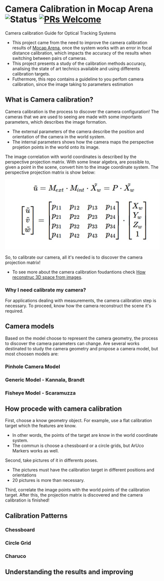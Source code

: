 # Camera Calibration in Mocap Arena ![Status](https://img.shields.io/static/v1?style=flat&logo=github&label=status&message=active&color=blue) [![PRs Welcome](https://img.shields.io/badge/PRs-welcome-brightgreen.svg)](http://makeapullrequest.com)  
Camera calibration Guide for Optical Tracking Systems

- This project came from the need to improve the camera calibration results of [Mocap Arena](https://github.com/debOliveira/MoCapRasp), once the system works with an error in focal distance calibration, which impacts the accuracy of the results when switching between pairs of cameras.
- This project presents a study of the calibration methods accuracy, analising the state of art technics available and using differents calibration targets.
- Futhermore, this repo contains a guideline to you perfom camera calibration, since the image taking to parameters estimation

## What is Camera calibration? 
Camera calibration is the process to discover the camera configuration! The cameras that we are used to seeing are made with some importants parameters, which describes the image formation. 
- The external parameters of the camera describe the position and orientation of the camera in the world system.
- The internal parameters shows how the camera maps the perspective projetion points in the world onto its image.

The image correlation with world coordinates is described by the perspective projection matrix. With some linear algebra, are possible to, given a point in the scene, convert him to the image coordinate system. The perspective projection matrix is show below: 

![projection matrix](Bibliography/projection-matrix.jpg)

So, to calibrate our camera, all it's needed is to discover the camera projection matrix!
- To see more about the camera calibration foudantions check [How reconstruc 3D space from images](https://github.com/MateusPincho/Calibration-Mocap/blob/main/Bibliography/How%20reconstruct%20a%20three%20dimensional%20space%20from%20images.pdf).

### Why I need calibrate my camera? 
For applications dealing with measurements, the camera calibration step is necessary. To proceed, know how the camera reconstruct the scene it's required.

## Camera models
Based on the model choose to represent the camera geometry, the process to discover the camera parameters can change. Are several works destinated to study the camera geometry and propose a camera model, but most choosen models are:

### Pinhole Camera Model
### Generic Model - Kannala, Brandt
### Fisheye Model - Scaramuzza 

## How procede with camera calibration
First, choose a know geometry object. For example, use a flat calibration target which the features are know. 
- In other words, the points of the target are know in the world coordinate system.
- The commun is choose a chessboard or a circle grids, but ArUco Markers works as well.

Second, take pictures of it in differents poses. 
- The pictures must have the calibration target in different positions and orientations
- 20 pictures is more than necessary. 

Third, correlate the image points with the world points of the calibration target. After this, the projection matrix is discovered and the camera calibration is finished! 

## Calibration Patterns
### Chessboard
### Circle Grid
### Charuco

## Understanding the results and improving
